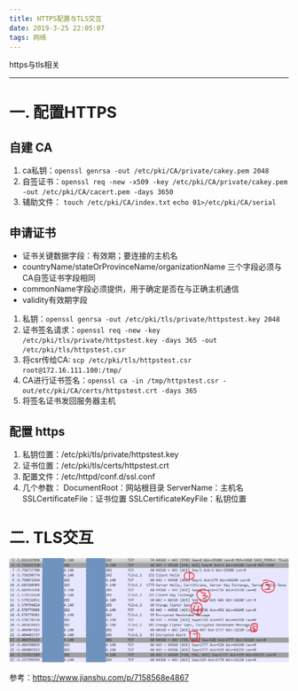 ```yaml
---
title: HTTPS配置与TLS交互
date: 2019-3-25 22:05:07
tags: 网络
---
```


https与tls相关

<!-- more -->

------------------------------------------------------------------------------------------------------------------------------------------


# 一. 配置HTTPS

## 自建 CA

1. ca私钥：`openssl genrsa -out /etc/pki/CA/private/cakey.pem 2048`
2. 自签证书：`openssl req -new -x509 -key /etc/pki/CA/private/cakey.pem -out /etc/pki/CA/cacert.pem -days 3650`
3. 辅助文件：
   `touch /etc/pki/CA/index.txt`
   `echo 01>/etc/pki/CA/serial`

## 申请证书

- 证书关键数据字段：有效期；要连接的主机名
- countryName/stateOrProvinceName/organizationName 三个字段必须与CA自签证书字段相同
- commonName字段必须提供，用于确定是否在与正确主机通信
- validity有效期字段

1. 私钥：`openssl genrsa -out /etc/pki/tls/private/httpstest.key 2048`
2. 证书签名请求：`openssl req -new -key /etc/pki/tls/private/httpstest.key -days 365 -out /etc/pki/tls/httpstest.csr`
3. 将csr传给CA: `scp /etc/pki/tls/httpstest.csr root@172.16.111.100:/tmp/` 
4. CA进行证书签名：`openssl ca -in /tmp/httpstest.csr -out/etc/pki/CA/certs/httpstest.crt -days 365`
5. 将签名证书发回服务器主机

## 配置 https

1. 私钥位置：/etc/pki/tls/private/httpstest.key
2. 证书位置：/etc/pki/tls/certs/httpstest.crt
3. 配置文件：/etc/httpd/conf.d/ssl.conf
4. 几个参数：
   DocumentRoot：网站根目录
   ServerName：主机名
   SSLCertificateFile：证书位置
   SSLCertificateKeyFile：私钥位置

# 二. TLS交互

![](/images/tls_interaction.jpg)

参考：https://www.jianshu.com/p/7158568e4867

